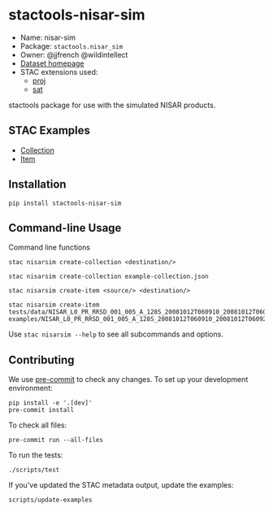 # stactools-nisar-sim

- Name: nisar-sim
- Package: `stactools.nisar_sim`
- Owner: @jjfrench @wildintellect
- [Dataset homepage](https://uavsar.jpl.nasa.gov/science/documents/nisar-sample-products.html)
- STAC extensions used:
  - [proj](https://github.com/stac-extensions/projection/)
  - [sat](https://github.com/stac-extensions/sat)

stactools package for use with the simulated NISAR products.

## STAC Examples

- [Collection](examples/collection.json)
- [Item](examples/winnip_31604_12061_004_120717_L090_CX_07/winnip_31604_12061_004_120717_L090_CX_07.json)

## Installation

```shell
pip install stactools-nisar-sim
```

## Command-line Usage

Command line functions

```shell
stac nisarsim create-collection <destination/>

stac nisarsim create-collection example-collection.json
```

```shell
stac nisarsim create-item <source/> <destination/>

stac nisarsim create-item tests/data/NISAR_L0_PR_RRSD_001_005_A_128S_20081012T060910_20081012T060926_P01101_F_J_001.h5 examples/NISAR_L0_PR_RRSD_001_005_A_128S_20081012T060910_20081012T060926_P01101_F_J_001.json
```

Use `stac nisarsim --help` to see all subcommands and options.

## Contributing

We use [pre-commit](https://pre-commit.com/) to check any changes.
To set up your development environment:

```shell
pip install -e '.[dev]'
pre-commit install
```

To check all files:

```shell
pre-commit run --all-files
```

To run the tests:

```shell
./scripts/test
```

If you've updated the STAC metadata output, update the examples:

```shell
scripts/update-examples
```

